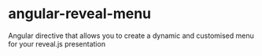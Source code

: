 angular-reveal-menu
===================

Angular directive that allows you to create a dynamic and customised menu for your reveal.js presentation
